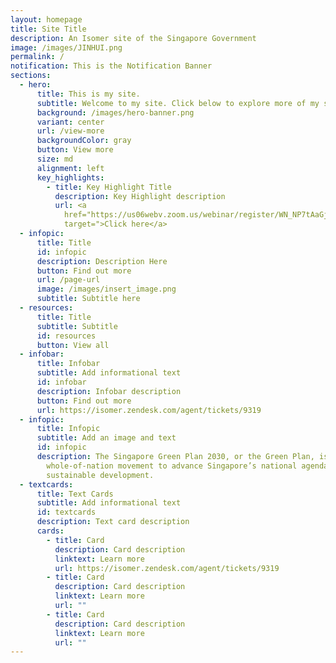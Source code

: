 ```yaml
---
layout: homepage
title: Site Title
description: An Isomer site of the Singapore Government
image: /images/JINHUI.png
permalink: /
notification: This is the Notification Banner
sections:
  - hero:
      title: This is my site.
      subtitle: Welcome to my site. Click below to explore more of my site.
      background: /images/hero-banner.png
      variant: center
      url: /view-more
      backgroundColor: gray
      button: View more
      size: md
      alignment: left
      key_highlights:
        - title: Key Highlight Title
          description: Key Highlight description
          url: <a
            href="https://us06webv.zoom.us/webinar/register/WN_NP7tAaGjQMmDSv4wXm_9pw
            target=">Click here</a>
  - infopic:
      title: Title
      id: infopic
      description: Description Here
      button: Find out more
      url: /page-url
      image: /images/insert_image.png
      subtitle: Subtitle here
  - resources:
      title: Title
      subtitle: Subtitle
      id: resources
      button: View all
  - infobar:
      title: Infobar
      subtitle: Add informational text
      id: infobar
      description: Infobar description
      button: Find out more
      url: https://isomer.zendesk.com/agent/tickets/9319
  - infopic:
      title: Infopic
      subtitle: Add an image and text
      id: infopic
      description: The Singapore Green Plan 2030, or the Green Plan, is a
        whole-of-nation movement to advance Singapore’s national agenda on
        sustainable development.
  - textcards:
      title: Text Cards
      subtitle: Add informational text
      id: textcards
      description: Text card description
      cards:
        - title: Card
          description: Card description
          linktext: Learn more
          url: https://isomer.zendesk.com/agent/tickets/9319
        - title: Card
          description: Card description
          linktext: Learn more
          url: ""
        - title: Card
          description: Card description
          linktext: Learn more
          url: ""
---
```

